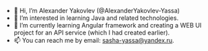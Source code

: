 - 👋 Hi, I’m Alexander Yakovlev (@AlexanderYakovlev-Yassa)
- 👀 I’m interested in learning Java and related technologies. 
- 🌱 I’m currently learning Angular framework and creating a WEB UI project for an API service (which I had created earlier).
- 📫 You can reach me by email: sasha-yassa@yandex.ru.
